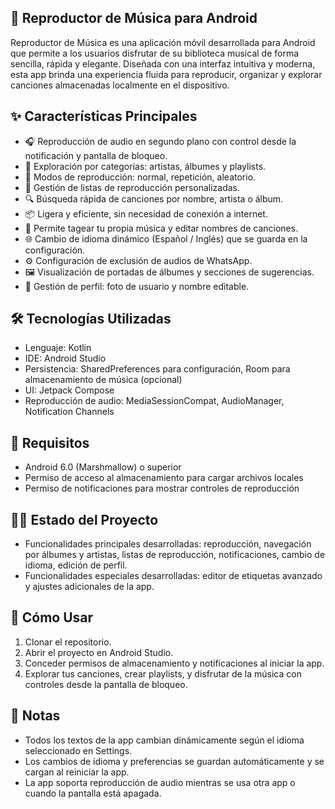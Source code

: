 ## 🎵 Reproductor de Música para Android
Reproductor de Música es una aplicación móvil desarrollada para Android que permite a los usuarios disfrutar de su biblioteca musical de forma sencilla, rápida y elegante. Diseñada con una interfaz intuitiva y moderna, esta app brinda una experiencia fluida para reproducir, organizar y explorar canciones almacenadas localmente en el dispositivo.

## ✨ Características Principales

- 🎧 Reproducción de audio en segundo plano con control desde la notificación y pantalla de bloqueo.
- 📂 Exploración por categorías: artistas, álbumes y playlists.
- 🔁 Modos de reproducción: normal, repetición, aleatorio.
- 📝 Gestión de listas de reproducción personalizadas.
- 🔍 Búsqueda rápida de canciones por nombre, artista o álbum.
- 📦 Ligera y eficiente, sin necesidad de conexión a internet.
- 🎁 Permite tagear tu propia música y editar nombres de canciones.
- 🌐 Cambio de idioma dinámico (Español / Inglés) que se guarda en la configuración.
- ⚙️ Configuración de exclusión de audios de WhatsApp.
- 🖼️ Visualización de portadas de álbumes y secciones de sugerencias.
- 👤 Gestión de perfil: foto de usuario y nombre editable.

## 🛠️ Tecnologías Utilizadas

- Lenguaje: Kotlin
- IDE: Android Studio
- Persistencia: SharedPreferences para configuración, Room para almacenamiento de música (opcional)
- UI: Jetpack Compose
- Reproducción de audio: MediaSessionCompat, AudioManager, Notification Channels

## 📱 Requisitos

- Android 6.0 (Marshmallow) o superior
- Permiso de acceso al almacenamiento para cargar archivos locales
- Permiso de notificaciones para mostrar controles de reproducción

## 🧑‍💻 Estado del Proyecto

- Funcionalidades principales desarrolladas: reproducción, navegación por álbumes y artistas, listas de reproducción, notificaciones, cambio de idioma, edición de perfil.
- Funcionalidades especiales desarrolladas: editor de etiquetas avanzado y ajustes adicionales de la app.

## 🚀 Cómo Usar

1. Clonar el repositorio.
2. Abrir el proyecto en Android Studio.
3. Conceder permisos de almacenamiento y notificaciones al iniciar la app.
4. Explorar tus canciones, crear playlists, y disfrutar de la música con controles desde la pantalla de bloqueo.

## 📌 Notas

- Todos los textos de la app cambian dinámicamente según el idioma seleccionado en Settings.
- Los cambios de idioma y preferencias se guardan automáticamente y se cargan al reiniciar la app.
- La app soporta reproducción de audio mientras se usa otra app o cuando la pantalla está apagada.
